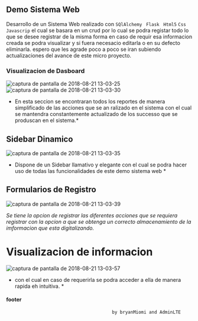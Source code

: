 
##  Demo Sistema Web

Desarrollo de un Sistema Web realizado con ``SQlAlchemy `` ``Flask`` `` Html5`` ``Css `` ``Javascrip``
el cual se basara en  un crud  por lo cual se podra registar todo lo que se desee registrar  de la misma forma en caso de requir esa informacion creada se podra visualizar y si fuera necesacio editarla o en su defecto eliminarla. espero que les agrade
poco a poco se iran subiendo actualizaciones del avance de este micro proyecto.

### Visualizacion de Dasboard

![captura de pantalla de 2018-08-21 13-03-25](https://user-images.githubusercontent.com/13080951/44420120-bd784300-a542-11e8-942a-81156be3c947.png)
![captura de pantalla de 2018-08-21 13-03-30](https://user-images.githubusercontent.com/13080951/44420121-be10d980-a542-11e8-9f09-7661dae25bab.png)

* En esta seccion se encontraran todos los reportes de manera simplificado de las acciones que se an ralizado en el sistema con el cual se mantendra constantemente actualizado de los successo que se produscan en el sistema.*

## Sidebar Dinamico

![captura de pantalla de 2018-08-21 13-03-35](https://user-images.githubusercontent.com/13080951/44420123-be10d980-a542-11e8-9dff-99b96472f50c.png)

* Dispone de un Sidebar llamativo y elegante con el cual se podra hacer uso de todas las funcionalidades de este demo sistema web *

## Formularios de Registro

![captura de pantalla de 2018-08-21 13-03-39](https://user-images.githubusercontent.com/13080951/44420124-be10d980-a542-11e8-99e8-14f3693998ec.png)

*Se tiene la opcion de registrar  las diferentes acciones que se requiera registrar  con la opcion a que se obtenga un correcto almacenamiento de la imformacion que esta digitalizando.*

# Visualizacion de informacion

![captura de pantalla de 2018-08-21 13-03-57](https://user-images.githubusercontent.com/13080951/44420125-be10d980-a542-11e8-856b-7dae6da4b56d.png)

* con el cual en caso de requerirla se podra acceder a ella de manera rapida eh intuitiva. *
#### footer
                                            by bryanMiomi and AdminLTE
